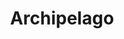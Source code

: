 ---
permalink: /projects/archipelago/
title: Archipelago
description: Proposal for Noguchi Museum open call for artist banners 2024.
images:
  - /assets/images/projects/archipelago-1.png
  - /assets/images/projects/archipelago-2.png
  - /assets/images/projects/archipelago-3.png
---